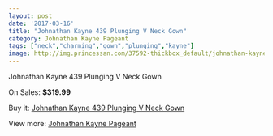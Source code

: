 ```yaml
---
layout: post
date: '2017-03-16'
title: "Johnathan Kayne 439 Plunging V Neck Gown"
category: Johnathan Kayne Pageant
tags: ["neck","charming","gown","plunging","kayne"]
image: http://img.princessan.com/37592-thickbox_default/johnathan-kayne-439-plunging-v-neck-gown.jpg
---
```

Johnathan Kayne 439 Plunging V Neck Gown

On Sales: **$319.99**
<a href="https://www.princessan.com/en/17460-johnathan-kayne-439-plunging-v-neck-gown.html"><amp-img layout="responsive" width="600" height="600" src="//img.princessan.com/37592-thickbox_default/johnathan-kayne-439-plunging-v-neck-gown.jpg" alt="Johnathan Kayne 439 Plunging V Neck Gown 0" /></a>

Buy it: [Johnathan Kayne 439 Plunging V Neck Gown](https://www.princessan.com/en/17460-johnathan-kayne-439-plunging-v-neck-gown.html "Johnathan Kayne 439 Plunging V Neck Gown")

View more: [Johnathan Kayne Pageant](https://www.princessan.com/en/147- "Johnathan Kayne Pageant")